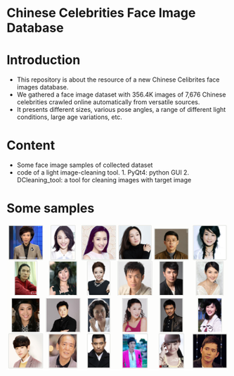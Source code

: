 # Chinese Celebrities Face Image Database

# Introduction 
* This repository is about the resource of a new Chinese Celibrites face images database.
* We gathered a face image dataset with 356.4K images of 7,676 Chinese celebrities crawled online automatically from versatile sources.
* It presents different sizes, various pose angles, a range of different light conditions, large age variations, etc.

# Content
* Some face image samples of collected dataset
* code of a light image-cleaning tool.
      1. PyQt4:  python GUI
      2. DCleaning_tool:  a tool for cleaning images with target image

# Some samples
![arch](fig/sample.png)


